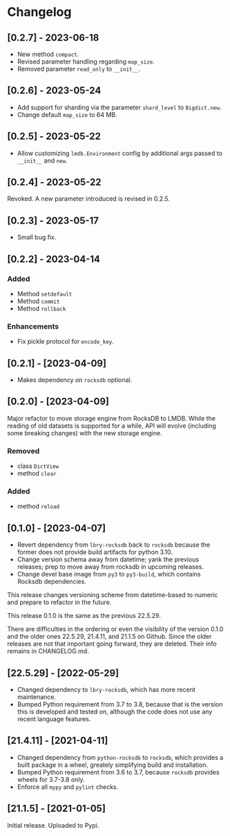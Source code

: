 # Changelog

## [0.2.7] - 2023-06-18

- New method ``compact``.
- Revised parameter handling regarding ``map_size``.
- Removed parameter ``read_only`` to ``__init__``.


## [0.2.6] - 2023-05-24

- Add support for sharding via the parameter ``shard_level`` to ``Bigdict.new``.
- Change default ``map_size`` to 64 MB.


## [0.2.5] - 2023-05-22

- Allow customizing ``lmdb.Environment`` config by additional args passed to ``__init__`` and ``new``.


## [0.2.4] - 2023-05-22

Revoked. A new parameter introduced is revised in 0.2.5.


## [0.2.3] - 2023-05-17

- Small bug fix.


## [0.2.2] - 2023-04-14

### Added

- Method `setdefault`
- Method `commit`
- Method `rollback`

### Enhancements

- Fix pickle protocol for ``encode_key``.


## [0.2.1] - [2023-04-09]

- Makes dependency on `rocksdb` optional.


## [0.2.0] - [2023-04-09]

Major refactor to move storage engine from RocksDB to LMDB.
While the reading of old datasets is supported for a while, API will evolve
(including some breaking changes) with the new storage engine.

### Removed

- class `DictView`
- method `clear`

### Added

- method `reload`


## [0.1.0] - [2023-04-07]

- Revert dependency from `lbry-rocksdb` back to `rocksdb` because the former does not provide
  build artifacts for python 3.10.
- Change version schema away from datetime; yank the previous releases; prep to move away from rocksdb in   upcoming releases.
- Change devel base image from `py3` to `py3-build`, which contains Rocksdb dependencies.

This release changes versioning scheme from datetime-based to numeric and prepare to refactor in the future.

This release 0.1.0 is the same as the previous 22.5.29.

There are difficulties in the ordering or even the visibility of the version 0.1.0 and the older ones 22.5.29, 21.4.11, and 21.1.5 on Github.
Since the older releases are not that important going forward, they are deleted. Their info remains in CHANGELOG.md.


## [22.5.29] - [2022-05-29]

- Changed dependency to `lbry-rocksdb`, which has more recent maintenance.
- Bumped Python requirement from 3.7 to 3.8, because that is the version this is developed and tested on,
  although the code does not use any recent language features.


## [21.4.11] - [2021-04-11]

- Changed dependency from `python-rocksdb` to `rocksdb`, which provides a built package in a wheel, greately simplifying build and installation.
- Bumped Python requirement from 3.6 to 3.7, because `rocksdb` provides wheels for 3.7-3.8 only.
- Enforce all `mypy` and `pylint` checks.


## [21.1.5] - [2021-01-05]

Initial release. Uploaded to Pypi.
